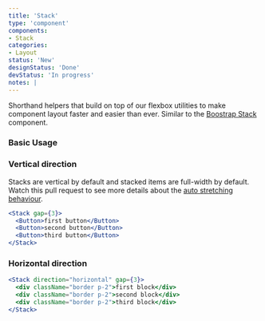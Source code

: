 ```yaml
---
title: 'Stack'
type: 'component'
components:
- Stack
categories:
- Layout
status: 'New'
designStatus: 'Done'
devStatus: 'In progress'
notes: |
---
```


Shorthand helpers that build on top of our flexbox utilities to make component layout faster and easier than ever. Similar to the [Boostrap Stack](https://react-bootstrap.github.io/layout/stack/) component.

### Basic Usage

### Vertical direction

Stacks are vertical by default and stacked items are full-width by default. Watch this pull request to see more details about the [auto stretching behaviour](https://github.com/openedx/paragon/pull/1188).

```jsx live
<Stack gap={3}>
  <Button>first button</Button>
  <Button>second button</Button>
  <Button>third button</Button>
</Stack>
```

### Horizontal direction

```jsx live
<Stack direction="horizontal" gap={3}>
  <div className="border p-2">first block</div>
  <div className="border p-2">second block</div>
  <div className="border p-2">third block</div>
</Stack>
```